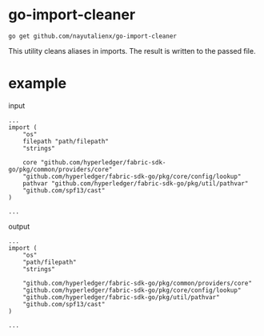 # go-import-cleaner

```
go get github.com/nayutalienx/go-import-cleaner
```

This utility cleans aliases in imports. The result is written to the passed file.

# example

input
```
...
import (
	"os"
	filepath "path/filepath"
	"strings"

	core "github.com/hyperledger/fabric-sdk-go/pkg/common/providers/core"
	"github.com/hyperledger/fabric-sdk-go/pkg/core/config/lookup"
	pathvar "github.com/hyperledger/fabric-sdk-go/pkg/util/pathvar"
	"github.com/spf13/cast"
)

...
```

output
```
...
import (
	"os"
	"path/filepath"
	"strings"

	"github.com/hyperledger/fabric-sdk-go/pkg/common/providers/core"
	"github.com/hyperledger/fabric-sdk-go/pkg/core/config/lookup"
	"github.com/hyperledger/fabric-sdk-go/pkg/util/pathvar"
	"github.com/spf13/cast"
)

...
```
